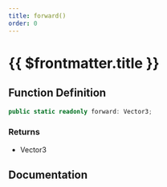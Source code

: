 ```yaml
---
title: forward()
order: 0
---
```


# {{ $frontmatter.title }}

<!--@include: ./forward_partial_header.md-->

## Function Definition

```ts
public static readonly forward: Vector3;
```

### Returns

* Vector3

## Documentation

<!--@include: ./forward_partial_footer.md-->
